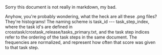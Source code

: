 Sorry this document is not really in markdown, my bad.

Anyhow, you're probably wondering, what the heck are all these .png files?
They're histograms! The naming scheme is task_id --- task_step_index, where the
task id's are defined in crosstask/crostask_release/tasks_primary.txt, and the
task step indices refer to the ordering of the task steps in the same document.
The frequencies are normalized, and represent how often that score was given to
that task step.
